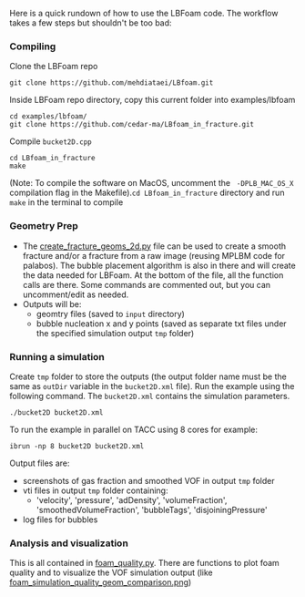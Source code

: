 Here is a quick rundown of how to use the LBFoam code. The workflow takes a few steps but shouldn't be too bad:

### Compiling

Clone the LBFoam repo
```
git clone https://github.com/mehdiataei/LBfoam.git
```
Inside LBFoam repo directory, copy this current folder into examples/lbfoam
``` 
cd examples/lbfoam/
git clone https://github.com/cedar-ma/LBfoam_in_fracture.git
```
Compile `bucket2D.cpp`
``` 
cd LBfoam_in_fracture
make
```

(Note: To compile the software on MacOS, uncomment the ` -DPLB_MAC_OS_X` compilation flag in the Makefile).`cd LBfoam_in_fracture` directory and run `make` in the terminal to compile
    
### Geometry Prep
- The [create_fracture_geoms_2d.py](create_fracture_geoms_2d.py) file can be used to create a smooth fracture and/or a fracture from a raw image (reusing MPLBM code for palabos). The bubble placement algorithm is also in there and will create the data needed for LBFoam. At the bottom of the file, all the function calls are there. Some commands are commented out, but you can uncomment/edit as needed.
- Outputs will be:
    - geomtry files (saved to `input` directory)
    - bubble nucleation x and y points (saved as separate txt files under the specified simulation output `tmp` folder)

### Running a simulation
Create `tmp` folder to store the outputs (the output folder name must be the same as `outDir` variable in the `bucket2D.xml` file). Run the example using the following command. The `bucket2D.xml` contains the simulation parameters.

``` 
./bucket2D bucket2D.xml
```

To run the example in parallel on TACC using 8 cores for example:

``` 
ibrun -np 8 bucket2D bucket2D.xml
```

Output files are:
- screenshots of gas fraction and smoothed VOF in output `tmp` folder 
- vti files in output `tmp` folder containing:
    - 'velocity', 'pressure', 'adDensity', 'volumeFraction', 'smoothedVolumeFraction', 'bubbleTags', 'disjoiningPressure'
- log files for bubbles

### Analysis and visualization

This is all contained in [foam_quality.py](foam_quality.py).
There are functions to plot foam quality and to visualize the VOF simulation output (like [foam_simulation_quality_geom_comparison.png](foam_simulation_quality_geom_comparison.png)) 

   
